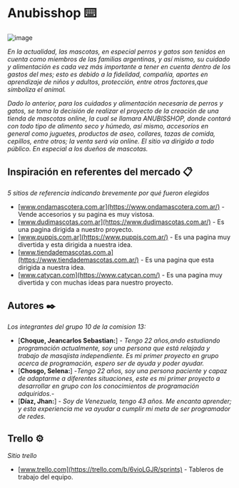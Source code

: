 # Anubisshop ⌨️

![image](./public/imagen/Anubisshop.png)

_En la actualidad, las mascotas, en especial perros y gatos son tenidos en cuenta como miembros de las familias argentinas, y así mismo, su cuidado y alimentación es cada vez más importante a tener en cuenta dentro de los gastos del mes; esto es debido a la fidelidad, compañía, aportes en aprendizaje de niños y adultos, protección, entre otros factores,que simboliza el animal._

_Dado lo anterior, para los cuidados y alimentación necesaria de perros y gatos, se toma la decisión de realizar el proyecto de la creación de una tienda de mascotas online, la cual se llamara ANUBISSHOP, donde contará con todo tipo de alimento seco y húmedo, así mismo, accesorios en general como juguetes, productos de aseo, collares, tazas de comida, cepillos, entre otros; la venta será vía online. El sitio va dirigido a todo público. En especial a los dueños de mascotas._

## Inspiración en referentes del mercado 📋


_5 sitios de referencia indicando brevemente por qué fueron elegidos_

* [www.ondamascotera.com.ar](https://www.ondamascotera.com.ar/) - Vende accesorios y su pagina es muy vistosa.
* [www.dudimascotas.com.ar](https://www.dudimascotas.com.ar/) - Es una pagina dirigida a nuestro proyecto.
* [www.puppis.com.ar](https://www.puppis.com.ar/) - Es una pagina muy divertida y esta dirigida a nuestra idea.
* [www.tiendademascotas.com.a](https://www.tiendademascotas.com.ar/) - Es una pagina que esta dirigida a nuestra idea.
* [www.catycan.com](https://www.catycan.com/) - Es una pagina muy divertida y con muchas ideas para nuestro proyecto.

## Autores ✒️
_Los integrantes del grupo 10 de la comision 13:_

* [**Choque, Jeancarlos Sebastian:**] - *Tengo 22 años,ando estudiando programación actualmente, soy una persona que está relajada y trabajo de masajista independiente. Es mi primer proyecto en grupo acerca de programación, espero ser de ayuda y poder ayudar.*
* [**Chosgo, Selena:**] -*Tengo 22 años, soy una persona paciente y capaz de adaptarme a diferentes situaciones, este es mi primer proyecto a desarrollar en grupo con los conocimientos de programación adquiridos.*-
* [**Díaz, Jhan:**] - *Soy de Venezuela, tengo 43 años. Me encanta aprender; y esta experiencia me va ayudar a cumplir mi meta de ser programador de redes.*

## Trello ⚙️
_Sitio trello_

* [www.trello.com](https://trello.com/b/6vioLGJR/sprints) - Tableros de trabajo del equipo.